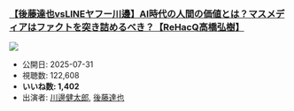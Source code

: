 ### [【後藤達也vsLINEヤフー川邊】AI時代の人間の価値とは？マスメディアはファクトを突き詰めるべき？【ReHacQ高橋弘樹】](https://www.youtube.com/watch?v=Xhz_LfcVx1I)
[![](https://img.youtube.com/vi/Xhz_LfcVx1I/sddefault.jpg)](https://www.youtube.com/watch?v=Xhz_LfcVx1I)
-   公開日: 2025-07-31
-   視聴数: 122,608
-   **いいね数: 1,402**
-   出演者: [川邊健太郎](/rehacq_fan/people/川邊健太郎 "wikilink"), [後藤達也](/rehacq_fan/people/後藤達也 "wikilink")
